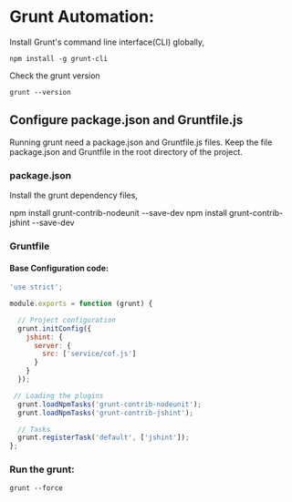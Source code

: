 # Grunt Automation:

Install Grunt's command line interface(CLI) globally,
~~~
npm install -g grunt-cli
~~~

Check the grunt version
~~~
grunt --version
~~~

## Configure package.json and Gruntfile.js
Running grunt need a package.json and Gruntfile.js files. Keep the file package.json and Gruntfile in the root directory of the project.

### package.json
Install the grunt dependency files,

npm install grunt-contrib-nodeunit --save-dev
npm install grunt-contrib-jshint --save-dev


### Gruntfile

#### Base Configuration code:

```javascript
'use strict';

module.exports = function (grunt) {

  // Project configuration
  grunt.initConfig({
    jshint: {
      server: {
        src: ['service/cof.js']
      }
	}
  });

 // Loading the plugins
  grunt.loadNpmTasks('grunt-contrib-nodeunit');
  grunt.loadNpmTasks('grunt-contrib-jshint');

  // Tasks
  grunt.registerTask('default', ['jshint']);
};
```

### Run the grunt:
~~~
grunt --force
~~~
